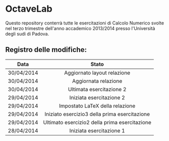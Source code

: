 OctaveLab
=========

Questo repository conterrà tutte le esercitazioni di Calcolo Numerico svolte nel terzo trimestre dell'anno accademico 2013/2014 presso l'Università degli sudi di Padova.


Registro delle modifiche:
------------------

Data         | Stato |
| -----------|:-------------:|
| 30/04/2014 | Aggiornato layout relazione |
| 30/04/2014 | Aggiornata relazione |
| 30/04/2014 | Ultimata esercitazione 2 |
| 29/04/2014 | Iniziata esercitazione 2 |
| 29/04/2014 | Impostato LaTeX della relazione |
| 29/04/2014 | Iniziato esercizio3 della prima esercitazione |
| 29/04/2014 | Ultimato esercizio2 della prima esercitazione |
| 28/04/2014 | Iniziata esercitazione 1 |

